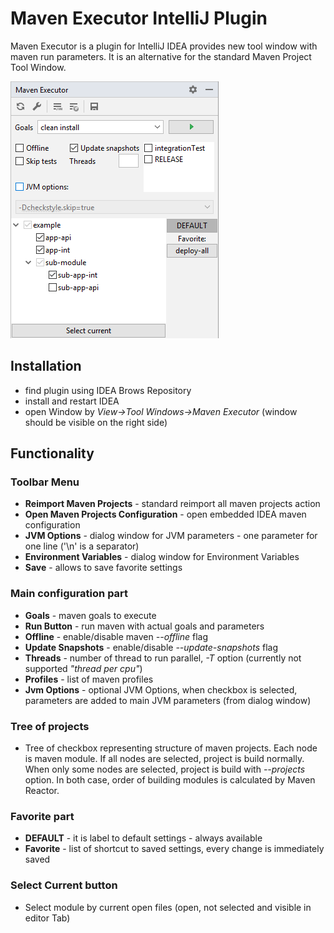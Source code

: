 # Maven Executor IntelliJ Plugin

Maven Executor is a plugin for IntelliJ IDEA provides new tool window with maven run parameters. 
It is an alternative for the standard Maven Project Tool Window. 

![Screenshot](window-screen.png)

## Installation
* find plugin using IDEA Brows Repository
* install and restart IDEA
* open Window by *View->Tool Windows->Maven Executor* (window should be visible on the right side) 

## Functionality

### Toolbar Menu
* **Reimport Maven Projects** - standard reimport all maven projects action
* **Open Maven Projects Configuration** - open embedded IDEA maven configuration
* **JVM Options** - dialog window for JVM parameters - one parameter for one line ('\n' is a separator)
* **Environment Variables** - dialog window for Environment Variables
* **Save** - allows to save favorite settings

### Main configuration part
* **Goals** - maven goals to execute
* **Run Button** - run maven with actual goals and parameters
* **Offline** - enable/disable maven *--offline* flag
* **Update Snapshots** - enable/disable *--update-snapshots* flag
* **Threads** - number of thread to run parallel, *-T* option (currently not supported *"thread per cpu"*)
* **Profiles** - list of maven profiles
* **Jvm Options** - optional JVM Options, when checkbox is selected, parameters are added to main JVM parameters (from dialog window)

### Tree of projects
* Tree of checkbox representing structure of maven projects. Each node is maven module. If all nodes are selected, project is build normally.
When only some nodes are selected, project is build with *--projects* option. In both case, order of building modules is calculated by Maven Reactor. 

### Favorite part
* **DEFAULT** - it is label to default settings - always available
* **Favorite** - list of shortcut to saved settings, every change is immediately saved  

### Select Current button
* Select module by current open files (open, not selected and visible in editor Tab)